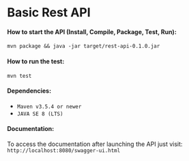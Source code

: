 # Basic Rest API
#### How to start the API (Install, Compile, Package, Test, Run):
`mvn package && java -jar target/rest-api-0.1.0.jar`
#### How to run the test:
`mvn test`
#### Dependencies:
- `Maven v3.5.4 or newer`
- `JAVA SE 8 (LTS)`
#### Documentation:
To access the documentation after launching the API just visit: `http://localhost:8080/swagger-ui.html`